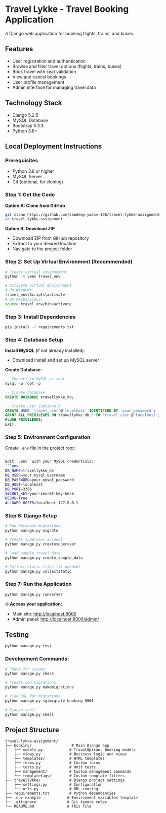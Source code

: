 # Travel Lykke - Travel Booking Application

A Django web application for booking flights, trains, and buses.


## Features

- User registration and authentication
- Browse and filter travel options (flights, trains, buses)
- Book travel with seat validation
- View and cancel bookings
- User profile management
- Admin interface for managing travel data

## Technology Stack

- Django 5.2.5
- MySQL Database
- Bootstrap 5.3.3
- Python 3.8+

## Local Deployment Instructions

### Prerequisites
- Python 3.8 or higher
- MySQL Server
- Git (optional, for cloning)

### Step 1: Get the Code
**Option A: Clone from GitHub**
```bash
git clone https://github.com/sandeep-yadav-108/travel-lykke-assignment.git
cd travel-lykke-assignment
```

**Option B: Download ZIP**
- Download ZIP from GitHub repository
- Extract to your desired location
- Navigate to the project folder

### Step 2: Set Up Virtual Environment (Recommended)
```bash
# Create virtual environment
python -m venv travel_env

# Activate virtual environment
# On Windows:
travel_env\Scripts\activate
# On macOS/Linux:
source travel_env/bin/activate
```

### Step 3: Install Dependencies
```bash
pip install -r requirements.txt
```

### Step 4: Database Setup
**Install MySQL** (if not already installed):
- Download Install and set up MySQL server

**Create Database:**
```sql
-- Connect to MySQL as root
mysql -u root -p

-- Create database
CREATE DATABASE travellykke_db;

-- Create user (optional)
CREATE USER 'travel_user'@'localhost' IDENTIFIED BY 'your_password';
GRANT ALL PRIVILEGES ON travellykke_db.* TO 'travel_user'@'localhost';
FLUSH PRIVILEGES;
EXIT;
```

### Step 5: Environment Configuration
Create `.env` file in the project root:
```bash

Edit `.env` with your MySQL credentials:
```env
DB_NAME=travellykke_db
DB_USER=your_mysql_username
DB_PASSWORD=your_mysql_password
DB_HOST=localhost
DB_PORT=3306
SECRET_KEY=your-secret-key-here
DEBUG=True
ALLOWED_HOSTS=localhost,127.0.0.1
```

### Step 6: Django Setup
```bash
# Run database migrations
python manage.py migrate

# Create superuser account
python manage.py createsuperuser

# Load sample travel data
python manage.py create_sample_data

# Collect static files (if needed)
python manage.py collectstatic
```

### Step 7: Run the Application
```bash
python manage.py runserver
```

🌐 **Access your application:**
- Main site: [http://localhost:8000](http://localhost:8000)
- Admin panel: [http://localhost:8000/admin/](http://localhost:8000/admin/)

## Testing
```bash
python manage.py test
```


### Development Commands:
```bash
# Check for issues
python manage.py check

# Create new migrations
python manage.py makemigrations

# View SQL for migrations
python manage.py sqlmigrate booking 0001

# Django shell
python manage.py shell
```

## Project Structure
```
travel-lykke-assignment/
├── booking/                  # Main Django app
│   ├── models.py            # TravelOption, Booking models
│   ├── views.py             # Business logic and views
│   ├── templates/           # HTML templates
│   ├── forms.py             # Custom forms
│   ├── tests.py             # Unit tests
│   ├── management/          # Custom management commands
│   └── templatetags/        # Custom template filters
├── travellykke/             # Django project settings
│   ├── settings.py          # Configuration
│   └── urls.py              # URL routing
├── requirements.txt         # Python dependencies
├── .env.example            # Environment variables template
├── .gitignore              # Git ignore rules
└── README.md               # This file
```


